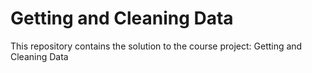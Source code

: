 # Getting and Cleaning Data
 This repository contains the solution to the course project: Getting and Cleaning Data
